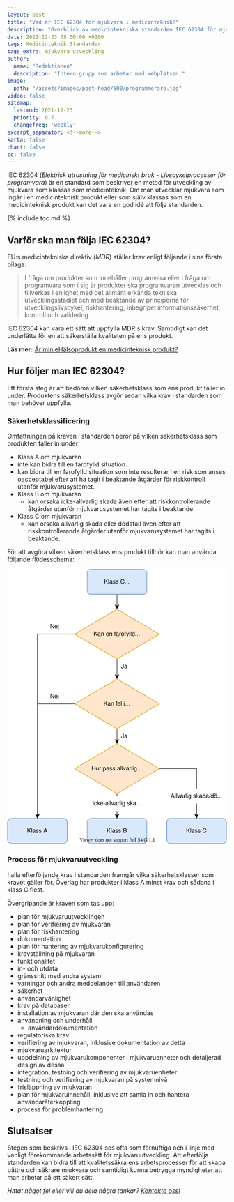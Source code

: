 ```yaml
---
layout: post
title: "Vad är IEC 62304 för mjukvara i medicinteknik?"
description: "Överblick av medicintekniska standarden IEC 62304 för mjukvara"
date: 2021-12-23 08:00:00 +0200
tags: Medicinteknik Standarder
tags_extra: mjukvara utveckling
author:
  name: "Redaktionen"
  description: "Intern grupp som arbetar med webplatsen."
image:
  path: "/assets/images/post-head/500/programmerare.jpg"
video: false
sitemap:
  lastmod: 2021-12-23
  priority: 0.7
  changefreq: 'weekly'
excerpt_separator: <!--more-->
karta: false
chart: false
cc: false
---
```


IEC 62304 (_Elektrisk utrustning för medicinskt bruk - Livscykelprocesser för programvara_) är en standard som beskriver en metod för utveckling av mjukvara som klassas som medicinteknik. Om man utvecklar mjukvara som ingår i en medicinteknisk produkt eller som själv klassas som en medicinteknisk produkt kan det vara en god idé att följa standarden.

<!--more-->

{% include toc.md %}

## Varför ska man följa IEC 62304?
EU:s medicintekniska direktiv (_MDR_) ställer krav enligt följande i sina första bilaga:


>I fråga om produkter som innehåller programvara eller i fråga om programvara som i sig är produkter ska programvaran utvecklas och tillverkas i enlighet med det allmänt erkända tekniska utvecklingsstadiet och med beaktande av principerna för utvecklingslivscykel, riskhantering, inbegripet informationssäkerhet, kontroll och validering.

IEC 62304 kan vara ett sätt att uppfylla MDR:s krav. Samtidigt kan det underlätta för en att säkerställa kvaliteten på ens produkt.

**Läs mer:** [Är min eHälsoprodukt en medicinteknisk produkt?](/2021/08/20/medicinteknik.html)
## Hur följer man IEC 62304?
Ett första steg är att bedöma vilken säkerhetsklass som ens produkt faller in under. Produktens säkerhetsklass avgör sedan vilka krav i standarden som man behöver uppfylla.
### Säkerhetsklassificering
Omfattningen på kraven i standarden beror på vilken säkerhetsklass som produkten faller in under:

* Klass A om mjukvaran 
* inte kan bidra till en farofylld situation.
* kan bidra till en farofylld situation som inte resulterar i en risk som anses oacceptabel efter att ha tagit i beaktande åtgärder för riskkontroll utanför mjukvarusystemet.
* Klass B om mjukvaran
	* kan orsaka icke-allvarlig skada även efter att riskkontrollerande åtgärder utanför mjukvarusystemet har tagits i beaktande.
* Klass C om mjukvaran
	* kan orsaka allvarlig skada eller dödsfall även efter att riskkontrollerande åtgärder utanför mjukvarusystemet har tagits i beaktande.

För att avgöra vilken säkerhetsklass ens produkt tillhör kan man använda följande flödesschema:


![Säkerhetsklassificering enligt IEC 62304](/assets/images/post-assets/sakerhetsklassificering.svg "Säkerhetsklassificering enligt IEC 62304")

### Process för mjukvaruutveckling
I alla efterföljande krav i standarden framgår vilka säkerhetsklasser som kravet gäller för. Överlag har produkter i klass A minst krav och sådana i klass C flest.

Övergripande är kraven som tas upp:

* plan för mjukvaruutvecklingen
* plan för verifiering av mjukvaran
* plan för riskhantering
* dokumentation
* plan för hantering av mjukvarukonfigurering
* kravställning på mjukvaran
* funktionalitet
* in- och utdata
* gränssnitt med andra system
* varningar och andra meddelanden till användaren
* säkerhet
* användarvänlighet
* krav på databaser
* installation av mjukvaran där den ska användas
* användning och underhåll
	* användardokumentation
* regulatoriska krav
* verifiering av mjukvaran, inklusive dokumentation av detta
* mjukvaruarkitektur
* uppdelning av mjukvarukomponenter i mjukvaruenheter och detaljerad design av dessa
* integration, testning och verifiering av mjukvaruenheter
* testning och verifiering av mjukvaran på systemnivå
* frisläppning av mjukvaran
* plan för mjukvaruinnehåll, inklusive att samla in och hantera användaråterkoppling
* process för problemhantering


## Slutsatser
Stegen som beskrivs i IEC 62304 ses ofta som förnuftiga och i linje med vanligt förekommande arbetssätt för mjukvaruutveckling. Att efterfölja standarden kan bidra till att kvalitetssäkra ens arbetsprocesser för att skapa bättre och säkrare mjukvara och samtidigt kunna betrygga myndigheter att man arbetar på ett säkert sätt.


_Hittat något fel eller vill du dela några tankar? [Kontakta oss!](/index.html#form-message)_